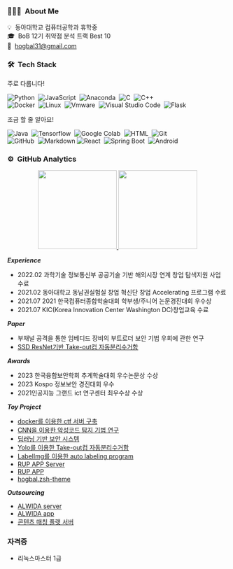 ### 👨🏻‍💻 &nbsp;About Me

💡 &nbsp;동아대학교 컴퓨터공학과 휴학중\
🎓 &nbsp;BoB 12기 취약점 분석 트랙 Best 10\
💬 &nbsp;<hogbal31@gmail.com>

### 🛠 &nbsp;Tech Stack

주로 다룹니다!

![Python](https://img.shields.io/badge/-Python-3776AB?style=flat&logo=python&logoColor=black)&nbsp;
![JavaScript](https://img.shields.io/badge/-JavaScript-F7DF1E?style=flat&logo=javascript&logoColor=black)&nbsp;
![Anaconda](https://img.shields.io/badge/-Anaconda-44A833?style=flat&logo=anaconda&logoColor=black)&nbsp;
![C](https://img.shields.io/badge/-C-A8B9CC?style=flat&logo=C&logoColor=black)&nbsp;
![C++](https://img.shields.io/badge/-C++-00599C?style=flat&logo=C%2B%2B&logoColor=black)&nbsp;\
![Docker](https://img.shields.io/badge/-Docker-2496ED?style=flat&logo=docker&logoColor=white)&nbsp;
![Linux](https://img.shields.io/badge/-Linux-FCC624?style=flat&logo=linux&logoColor=black)&nbsp;
![Vmware](https://img.shields.io/badge/-Vmware-607078?style=flat&logo=vmware&logoColor=black)&nbsp;
![Visual Studio Code](https://img.shields.io/badge/-Visual%20Studio%20Code-007ACC?style=flat&logo=visual-studio-code&logoColor=black)&nbsp;
![Flask](https://img.shields.io/badge/-Flask-F7DF1E?style=flat&logo=flask&logoColor=black)&nbsp;

조금 할 줄 알아요!

![Java](https://img.shields.io/badge/-Java-F7DF1E?style=flat&logo=Java&logoColor=black)&nbsp;
![Tensorflow](https://img.shields.io/badge/-Tensorflow-FF6F00?style=flat&logo=TensorFlow&logoColor=black)&nbsp;
![Google Colab](https://img.shields.io/badge/-Google%20Colab-F9AB00?style=flat&logo=google-colab&logoColor=black)&nbsp;
![HTML](https://img.shields.io/badge/-HTML-E34F26?style=flat&logo=HTML5&logoColor=black)&nbsp;
![Git](https://img.shields.io/badge/-Git-F05032?style=flat&logo=git&logoColor=black)&nbsp;\
![GitHub](https://img.shields.io/badge/-GitHub-181717?style=flat&logo=github&logoColor=black)&nbsp;
![Markdown](https://img.shields.io/badge/-Markdown-000000?style=flat&logo=markdown&logoColor=white)
![React](https://img.shields.io/badge/-React-61DAFB?style=flat&logo=react&logoColor=black)&nbsp;
![Spring Boot](https://img.shields.io/badge/-SpringBoot-6DB33F?style=flat&logo=springboot&logoColor=white)&nbsp;
![Android](https://img.shields.io/badge/-Android-6DB33F?style=flat&logo=android&logoColor=white)&nbsp;

### ⚙️ &nbsp;GitHub Analytics

<p align="center">
<a href="https://github.com/hogbal">
  <img height="180em" src="https://github-readme-stats-eight-theta.vercel.app/api?username=hogbal&show_icons=true&theme=algolia&include_all_commits=true&count_private=true"/>
  <img height="180em" src="https://github-readme-stats-eight-theta.vercel.app/api/top-langs/?username=hogbal&layout=compact&langs_count=8&theme=algolia"/>
</a>
</p>

***Experience***

- 2022.02 과학기술 정보통신부 공공기술 기반 해외시장 연계 창업 탐색지원 사업 수료
- 2021.02 동아대학교 동남권실험실 창업 혁신단 창업 Accelerating 프로그램 수료
- 2021.07 2021 한국컴퓨터종합학술대회 학부생/주니어 논문경진대회 우수상
- 2021.07 KIC(Korea Innovation Center Washington DC)창업교육 수료

***Paper***

- 부채널 공격을 통한 임베디드 장비의 부트로더 보안 기법 우회에 관한 연구
- [SSD ResNet기반 Take-out컵 자동분리수거함](https://www.dbpia.co.kr/journal/articleDetail?nodeId=NODE10583438)

***Awards***

- 2023 한국융합보안학회 추계학술대회 우수논문상 수상
- 2023 Kospo 정보보안 경진대회 우수
- 2021인공지능 그랜드 ict 연구센터 최우수상 수상

***Toy Project***

- [docker를 이용한 ctf 서버 구축](https://github.com/hogbal/CTFd)
- [CNN을 이용한 악성코드 탐지 기법 연구](https://github.com/hogbal/Malware-Detection)
- [딥러닝 기반 보안 시스템](https://github.com/Server-security-visualization)
- [Yolo를 이용한 Take-out컵 자동분리수거함](https://github.com/hogbal/RUP_AI)
- [LabelImg를 이용한 auto labeling program](https://github.com/hogbal/auto_labeling)
- [RUP APP Server](https://github.com/hogbal/RUP_Server)
- [RUP APP](https://github.com/hogbal/RUP_APP)
- [hogbal.zsh-theme](https://github.com/hogbal/hogbal.zsh-theme)

***Outsourcing***

- [ALWIDA server](https://github.com/hogbal/ALWIDA_server)
- [ALWIDA app](https://github.com/hogbal/ALWIDA_APP)
- [콘텐츠 매칭 플랫 서버](https://github.com/hogbal/alltalk_homepage)

### 자격증

- 리눅스마스터 1급
